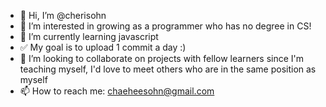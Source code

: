 - 👋 Hi, I’m @cherisohn
- 👀 I’m interested in growing as a programmer who has no degree in CS! 
- 🌱 I’m currently learning javascript
- ✅ My goal is to upload 1 commit a day :)
- 💞️ I’m looking to collaborate on projects with fellow learners since I'm teaching myself, I'd love to meet others who are in the same position as myself
- 📫 How to reach me: chaeheesohn@gmail.com

<!---
cherisohn/cherisohn is a ✨ special ✨ repository because its `README.md` (this file) appears on your GitHub profile.
You can click the Preview link to take a look at your changes.
--->
